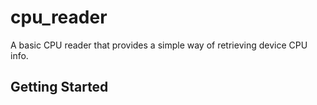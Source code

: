 # cpu_reader

A basic CPU reader that provides a simple way of retrieving device CPU info.

## Getting Started

